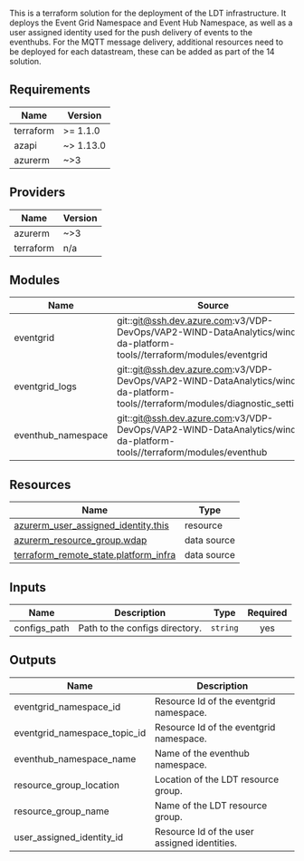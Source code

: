 
This is a terraform solution for the deployment of the LDT infrastructure. It
deploys the Event Grid Namespace and Event Hub Namespace, as well as a user
assigned identity used for the push delivery of events to the eventhubs. For
the MQTT message delivery, additional resources need to be deployed for each
datastream, these can be added as part of the 14 solution.

## Requirements

| Name | Version |
|------|---------|
| terraform | >= 1.1.0 |
| azapi | ~> 1.13.0 |
| azurerm | ~>3 |

## Providers

| Name | Version |
|------|---------|
| azurerm | ~>3 |
| terraform | n/a |

## Modules

| Name | Source | Version |
|------|--------|---------|
| eventgrid | git::git@ssh.dev.azure.com:v3/VDP-DevOps/VAP2-WIND-DataAnalytics/wind-da-platform-tools//terraform/modules/eventgrid | 20240430.1 |
| eventgrid\_logs | git::git@ssh.dev.azure.com:v3/VDP-DevOps/VAP2-WIND-DataAnalytics/wind-da-platform-tools//terraform/modules/diagnostic_settings | 20240116.2 |
| eventhub\_namespace | git::git@ssh.dev.azure.com:v3/VDP-DevOps/VAP2-WIND-DataAnalytics/wind-da-platform-tools//terraform/modules/eventhub | 20240424.1 |

## Resources

| Name | Type |
|------|------|
| [azurerm_user_assigned_identity.this](https://registry.terraform.io/providers/hashicorp/azurerm/latest/docs/resources/user_assigned_identity) | resource |
| [azurerm_resource_group.wdap](https://registry.terraform.io/providers/hashicorp/azurerm/latest/docs/data-sources/resource_group) | data source |
| [terraform_remote_state.platform_infra](https://registry.terraform.io/providers/hashicorp/terraform/latest/docs/data-sources/remote_state) | data source |

## Inputs

| Name | Description | Type | Required |
|------|-------------|------|:--------:|
| configs\_path | Path to the configs directory. | `string` | yes |

## Outputs

| Name | Description |
|------|-------------|
| eventgrid\_namespace\_id | Resource Id of the eventgrid namespace. |
| eventgrid\_namespace\_topic\_id | Resource Id of the eventgrid namespace. |
| eventhub\_namespace\_name | Name of the eventhub namespace. |
| resource\_group\_location | Location of the LDT resource group. |
| resource\_group\_name | Name of the LDT resource group. |
| user\_assigned\_identity\_id | Resource Id of the user assigned identities. |
